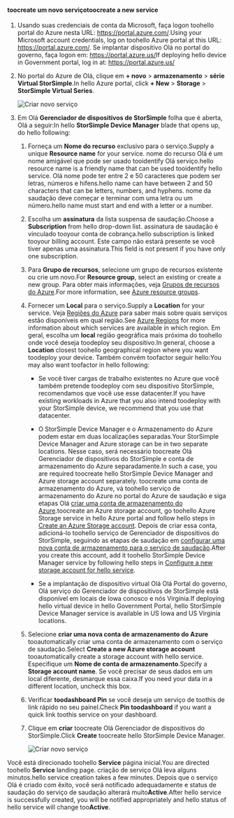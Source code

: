 #### <a name="toocreate-a-new-service"></a><span data-ttu-id="a957b-101">toocreate um novo serviço</span><span class="sxs-lookup"><span data-stu-id="a957b-101">toocreate a new service</span></span>

1.  <span data-ttu-id="a957b-102">Usando suas credenciais de conta da Microsoft, faça logon toohello portal do Azure nesta URL: <https://portal.azure.com/>.</span><span class="sxs-lookup"><span data-stu-id="a957b-102">Using your Microsoft account credentials, log on toohello Azure portal at this URL: <https://portal.azure.com/>.</span></span> <span data-ttu-id="a957b-103">Se implantar dispositivo Olá no portal do governo, faça logon em: <https://portal.azure.us/></span><span class="sxs-lookup"><span data-stu-id="a957b-103">If deploying hello device in Government portal, log in at: <https://portal.azure.us/></span></span>

2.  <span data-ttu-id="a957b-104">No portal do Azure de Olá, clique em **+ novo** &gt; **armazenamento** &gt; **série Virtual StorSimple**.</span><span class="sxs-lookup"><span data-stu-id="a957b-104">In hello Azure portal, click **+ New** &gt; **Storage** &gt; **StorSimple Virtual Series**.</span></span>

    ![Criar novo serviço](./media/storsimple-virtual-array-create-new-service/createnewservice2.png) 

3.  <span data-ttu-id="a957b-106">Em Olá **Gerenciador de dispositivos de StorSimple** folha que é aberta, Olá a seguir:</span><span class="sxs-lookup"><span data-stu-id="a957b-106">In hello **StorSimple Device Manager** blade that opens up, do hello following:</span></span>

    1.  <span data-ttu-id="a957b-107">Forneça um **Nome do recurso** exclusivo para o serviço.</span><span class="sxs-lookup"><span data-stu-id="a957b-107">Supply a unique **Resource name** for your service.</span></span> <span data-ttu-id="a957b-108">nome do recurso Olá é um nome amigável que pode ser usado tooidentify Olá serviço.</span><span class="sxs-lookup"><span data-stu-id="a957b-108">hello resource name is a friendly name that can be used tooidentify hello service.</span></span> <span data-ttu-id="a957b-109">Olá nome pode ter entre 2 e 50 caracteres que podem ser letras, números e hifens.</span><span class="sxs-lookup"><span data-stu-id="a957b-109">hello name can have between 2 and 50 characters that can be letters, numbers, and hyphens.</span></span> <span data-ttu-id="a957b-110">nome da saudação deve começar e terminar com uma letra ou um número.</span><span class="sxs-lookup"><span data-stu-id="a957b-110">hello name must start and end with a letter or a number.</span></span>

    2.  <span data-ttu-id="a957b-111">Escolha um **assinatura** da lista suspensa de saudação.</span><span class="sxs-lookup"><span data-stu-id="a957b-111">Choose a **Subscription** from hello drop-down list.</span></span> <span data-ttu-id="a957b-112">assinatura de saudação é vinculado tooyour conta de cobrança.</span><span class="sxs-lookup"><span data-stu-id="a957b-112">hello subscription is linked tooyour billing account.</span></span> <span data-ttu-id="a957b-113">Este campo não estará presente se você tiver apenas uma assinatura.</span><span class="sxs-lookup"><span data-stu-id="a957b-113">This field is not present if you have only one subscription.</span></span>

    3.  <span data-ttu-id="a957b-114">Para **Grupo de recursos**, selecione um grupo de recursos existente ou crie um novo.</span><span class="sxs-lookup"><span data-stu-id="a957b-114">For **Resource group**, select an existing or create a new group.</span></span> <span data-ttu-id="a957b-115">Para obter mais informações, veja [Grupos de recursos do Azure](https://azure.microsoft.com/documentation/articles/virtual-machines-windows-infrastructure-resource-groups-guidelines/).</span><span class="sxs-lookup"><span data-stu-id="a957b-115">For more information, see [Azure resource groups](https://azure.microsoft.com/documentation/articles/virtual-machines-windows-infrastructure-resource-groups-guidelines/).</span></span>

    4.  <span data-ttu-id="a957b-116">Fornecer um **Local** para o serviço.</span><span class="sxs-lookup"><span data-stu-id="a957b-116">Supply a **Location** for your service.</span></span> <span data-ttu-id="a957b-117">Veja [Regiões do Azure](https://azure.microsoft.com/regions/#services) para saber mais sobre quais serviços estão disponíveis em qual região.</span><span class="sxs-lookup"><span data-stu-id="a957b-117">See [Azure Regions](https://azure.microsoft.com/regions/#services) for more information about which services are available in which region.</span></span> <span data-ttu-id="a957b-118">Em geral, escolha um **local** região geográfica mais próxima do toohello onde você deseja toodeploy seu dispositivo.</span><span class="sxs-lookup"><span data-stu-id="a957b-118">In general, choose a **Location** closest toohello geographical region where you want toodeploy your device.</span></span> <span data-ttu-id="a957b-119">Também convém toofactor seguir hello:</span><span class="sxs-lookup"><span data-stu-id="a957b-119">You may also want toofactor in hello following:</span></span>

        -   <span data-ttu-id="a957b-120">Se você tiver cargas de trabalho existentes no Azure que você também pretende toodeploy com seu dispositivo StorSimple, recomendamos que você use esse datacenter.</span><span class="sxs-lookup"><span data-stu-id="a957b-120">If you have existing workloads in Azure that you also intend toodeploy with your StorSimple device, we recommend that you use that datacenter.</span></span>

        -   <span data-ttu-id="a957b-121">O StorSimple Device Manager e o Armazenamento do Azure podem estar em duas localizações separadas.</span><span class="sxs-lookup"><span data-stu-id="a957b-121">Your StorSimple Device Manager and Azure storage can be in two separate locations.</span></span> <span data-ttu-id="a957b-122">Nesse caso, será necessário toocreate Olá Gerenciador de dispositivos do StorSimple e conta de armazenamento do Azure separadamente.</span><span class="sxs-lookup"><span data-stu-id="a957b-122">In such a case, you are required toocreate hello StorSimple Device Manager and Azure storage account separately.</span></span> <span data-ttu-id="a957b-123">toocreate uma conta de armazenamento do Azure, vá toohello serviço de armazenamento do Azure no portal do Azure de saudação e siga etapas Olá [criar uma conta de armazenamento do Azure](https://azure.microsoft.com/documentation/articles/storage-create-storage-account/#create-a-storage-account).</span><span class="sxs-lookup"><span data-stu-id="a957b-123">toocreate an Azure storage account, go toohello Azure Storage service in hello Azure portal and follow hello steps in [Create an Azure Storage account](https://azure.microsoft.com/documentation/articles/storage-create-storage-account/#create-a-storage-account).</span></span> <span data-ttu-id="a957b-124">Depois de criar essa conta, adicioná-lo toohello serviço de Gerenciador de dispositivos do StorSimple, seguindo as etapas de saudação em [configurar uma nova conta de armazenamento para o serviço de saudação](https://azure.microsoft.com/en-us/documentation/articles/storsimple-deployment-walkthrough/#configure-a-new-storage-account-for-the-service).</span><span class="sxs-lookup"><span data-stu-id="a957b-124">After you create this account, add it toohello StorSimple Device Manager service by following hello steps in [Configure a new storage account for hello service](https://azure.microsoft.com/en-us/documentation/articles/storsimple-deployment-walkthrough/#configure-a-new-storage-account-for-the-service).</span></span>

        -   <span data-ttu-id="a957b-125">Se a implantação de dispositivo virtual Olá Olá Portal do governo, Olá serviço do Gerenciador de dispositivos de StorSimple está disponível em locais de Iowa conosco e nós Virgínia.</span><span class="sxs-lookup"><span data-stu-id="a957b-125">If deploying hello virtual device in hello Government Portal, hello StorSimple Device Manager service is available in US Iowa and US Virginia locations.</span></span>

    5.  <span data-ttu-id="a957b-126">Selecione **criar uma nova conta de armazenamento do Azure** tooautomatically criar uma conta de armazenamento com o serviço de saudação.</span><span class="sxs-lookup"><span data-stu-id="a957b-126">Select **Create a new Azure storage account** tooautomatically create a storage account with hello service.</span></span> <span data-ttu-id="a957b-127">Especifique um **Nome de conta de armazenamento**.</span><span class="sxs-lookup"><span data-stu-id="a957b-127">Specify a **Storage account name**.</span></span> <span data-ttu-id="a957b-128">Se você precisar de seus dados em um local diferente, desmarque essa caixa.</span><span class="sxs-lookup"><span data-stu-id="a957b-128">If you need your data in a different location, uncheck this box.</span></span>

    6.  <span data-ttu-id="a957b-129">Verificar **toodashboard Pin** se você deseja um serviço de toothis de link rápido no seu painel.</span><span class="sxs-lookup"><span data-stu-id="a957b-129">Check **Pin toodashboard** if you want a quick link toothis service on your dashboard.</span></span>

    7.  <span data-ttu-id="a957b-130">Clique em **criar** toocreate Olá Gerenciador de dispositivos do StorSimple.</span><span class="sxs-lookup"><span data-stu-id="a957b-130">Click **Create** toocreate hello StorSimple Device Manager.</span></span>

        ![Criar novo serviço](./media/storsimple-virtual-array-create-new-service/createnewservice4.png)  

<span data-ttu-id="a957b-132">Você está direcionado toohello **Service** página inicial.</span><span class="sxs-lookup"><span data-stu-id="a957b-132">You are directed toohello **Service** landing page.</span></span> <span data-ttu-id="a957b-133">criação de serviço Olá leva alguns minutos.</span><span class="sxs-lookup"><span data-stu-id="a957b-133">hello service creation takes a few minutes.</span></span> <span data-ttu-id="a957b-134">Depois que o serviço Olá é criado com êxito, você será notificado adequadamente e status de saudação do serviço de saudação alterará muito**Active**.</span><span class="sxs-lookup"><span data-stu-id="a957b-134">After hello service is successfully created, you will be notified appropriately and hello status of hello service will change too**Active**.</span></span>


